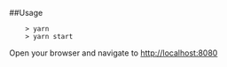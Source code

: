 ##Usage

```
    > yarn
    > yarn start
```

Open your browser and navigate to [http://localhost:8080](http://localhost:8080)